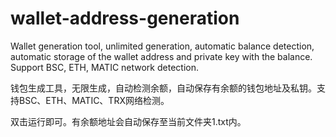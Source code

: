 # wallet-address-generation
Wallet generation tool, unlimited generation, automatic balance detection, automatic storage of the wallet address and private key with the balance. Support BSC, ETH, MATIC network detection.

钱包生成工具，无限生成，自动检测余额，自动保存有余额的钱包地址及私钥。支持BSC、ETH、MATIC、TRX网络检测。


双击运行即可。有余额地址会自动保存至当前文件夹1.txt内。

